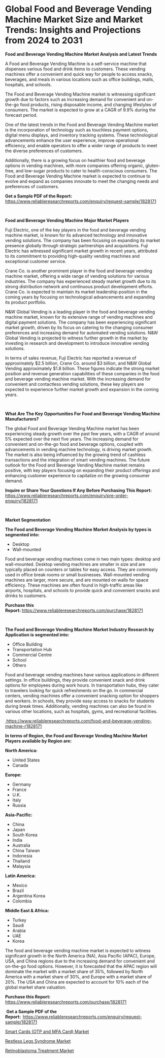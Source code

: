 <p><h1>Global Food and Beverage Vending Machine Market Size and Market Trends: Insights and Projections from 2024 to 2031</h1></p><p><strong>Food and Beverage Vending Machine Market Analysis and Latest Trends</strong></p>
<p><p>A Food and Beverage Vending Machine is a self-service machine that dispenses various food and drink items to customers. These vending machines offer a convenient and quick way for people to access snacks, beverages, and meals in various locations such as office buildings, malls, hospitals, and schools.</p><p>The Food and Beverage Vending Machine market is witnessing significant growth due to factors such as increasing demand for convenient and on-the-go food products, rising disposable income, and changing lifestyles of consumers. The market is expected to grow at a CAGR of 9.9% during the forecast period.</p><p>One of the latest trends in the Food and Beverage Vending Machine market is the incorporation of technology such as touchless payment options, digital menu displays, and inventory tracking systems. These technological advancements enhance the user experience, improve operational efficiency, and enable operators to offer a wider range of products to meet the diverse preferences of customers.</p><p>Additionally, there is a growing focus on healthier food and beverage options in vending machines, with more companies offering organic, gluten-free, and low-sugar products to cater to health-conscious consumers. The Food and Beverage Vending Machine market is expected to continue to evolve and expand as companies innovate to meet the changing needs and preferences of customers.</p></p>
<p><strong>Get a Sample PDF of the Report:&nbsp;</strong> <a href="https://www.reliableresearchreports.com/enquiry/request-sample/1828171">https://www.reliableresearchreports.com/enquiry/request-sample/1828171</a></p>
<p>&nbsp;</p>
<p><strong>Food and Beverage Vending Machine Major Market Players</strong></p>
<p><p>Fuji Electric, one of the key players in the food and beverage vending machine market, is known for its advanced technology and innovative vending solutions. The company has been focusing on expanding its market presence globally through strategic partnerships and acquisitions. Fuji Electric has witnessed significant market growth in recent years, attributed to its commitment to providing high-quality vending machines and exceptional customer service.</p><p>Crane Co. is another prominent player in the food and beverage vending machine market, offering a wide range of vending solutions for various industries. The company has experienced steady market growth due to its strong distribution network and continuous product development efforts. Crane Co. is expected to maintain its market leadership position in the coming years by focusing on technological advancements and expanding its product portfolio.</p><p>N&W Global Vending is a leading player in the food and beverage vending machine market, known for its extensive range of vending machines and digital payment solutions. The company has been experiencing significant market growth, driven by its focus on catering to the changing consumer preferences and increasing demand for automated vending solutions. N&W Global Vending is projected to witness further growth in the market by investing in research and development to introduce innovative vending solutions.</p><p>In terms of sales revenue, Fuji Electric has reported a revenue of approximately $2.5 billion, Crane Co. around $3 billion, and N&W Global Vending approximately $1.8 billion. These figures indicate the strong market position and revenue generation capabilities of these companies in the food and beverage vending machine market. With the increasing demand for convenient and contactless vending solutions, these key players are expected to experience further market growth and expansion in the coming years.</p></p>
<p>&nbsp;</p>
<p><strong>What Are The Key Opportunities For Food and Beverage Vending Machine Manufacturers?</strong></p>
<p><p>The global Food and Beverage Vending Machine market has been experiencing steady growth over the past few years, with a CAGR of around 5% expected over the next five years. The increasing demand for convenient and on-the-go food and beverage options, coupled with advancements in vending machine technology, is driving market growth. The market is also being influenced by the growing trend of cashless transactions and the integration of smart vending machines. The future outlook for the Food and Beverage Vending Machine market remains positive, with key players focusing on expanding their product offerings and enhancing customer experience to capitalize on the growing consumer demand.</p></p>
<p><strong>Inquire or Share Your Questions If Any Before Purchasing This Report:</strong> <a href="https://www.reliableresearchreports.com/enquiry/pre-order-enquiry/1828171">https://www.reliableresearchreports.com/enquiry/pre-order-enquiry/1828171</a></p>
<p>&nbsp;</p>
<p><strong>Market Segmentation</strong></p>
<p><strong>The Food and Beverage Vending Machine Market Analysis by types is segmented into:</strong></p>
<p><ul><li>Desktop</li><li>Wall-mounted</li></ul></p>
<p><p>Food and beverage vending machines come in two main types: desktop and wall-mounted. Desktop vending machines are smaller in size and are typically placed on counters or tables for easy access. They are commonly used in office break rooms or small businesses. Wall-mounted vending machines are larger, more secure, and are mounted on walls for space efficiency. These machines are often found in high-traffic areas like airports, hospitals, and schools to provide quick and convenient snacks and drinks to customers.</p></p>
<p><strong>Purchase this Report:&nbsp;</strong><a href="https://www.reliableresearchreports.com/purchase/1828171">https://www.reliableresearchreports.com/purchase/1828171</a></p>
<p>&nbsp;</p>
<p><strong>The Food and Beverage Vending Machine Market Industry Research by Application is segmented into:</strong></p>
<p><ul><li>Office Building</li><li>Transportation Hub</li><li>Commercial Centre</li><li>School</li><li>Others</li></ul></p>
<p><p>Food and beverage vending machines have various applications in different settings. In office buildings, they provide convenient snack and drink options for employees during work hours. In transportation hubs, they cater to travelers looking for quick refreshments on the go. In commercial centers, vending machines offer a convenient snacking option for shoppers and workers. In schools, they provide easy access to snacks for students during break times. Additionally, vending machines can also be found in various other locations, such as hospitals, gyms, and recreational facilities.</p></p>
<p><a href="https://www.reliableresearchreports.com/food-and-beverage-vending-machine-r1828171">&nbsp;https://www.reliableresearchreports.com/food-and-beverage-vending-machine-r1828171</a></p>
<p><strong>In terms of Region, the Food and Beverage Vending Machine Market Players available by Region are:</strong></p>
<p>
    <p> <strong> North America: </strong>
        <ul>
            <li>United States</li>
            <li>Canada</li>
        </ul>
        </p> 
    <p> <strong> Europe: </strong>
        <ul>
            <li>Germany</li>
            <li>France</li>
            <li>U.K.</li>
            <li>Italy</li>
            <li>Russia</li>
        </ul>
        </p> 
    <p> <strong> Asia-Pacific: </strong>
        <ul>
            <li>China</li>
            <li>Japan</li>
            <li>South Korea</li>
            <li>India</li>
            <li>Australia</li>
            <li>China Taiwan</li>
            <li>Indonesia</li>
            <li>Thailand</li>
            <li>Malaysia</li>
        </ul>
        </p> 
    <p> <strong> Latin America: </strong>
        <ul>
            <li>Mexico</li>
            <li>Brazil</li>
            <li>Argentina Korea</li>
            <li>Colombia</li>
        </ul>
        </p> 
    <p> <strong> Middle East & Africa: </strong>
        <ul>
            <li>Turkey</li>
            <li>Saudi</li>
            <li>Arabia</li>
            <li>UAE</li>
            <li>Korea</li>
        </ul>
    </p>
    </p>
<p><p>The food and beverage vending machine market is expected to witness significant growth in the North America (NA), Asia Pacific (APAC), Europe, USA, and China regions due to the increasing demand for convenient and on-the-go food options. However, it is forecasted that the APAC region will dominate the market with a market share of 35%, followed by North America with a market share of 30%, and Europe with a market share of 20%. The USA and China are expected to account for 10% each of the global market share valuation.</p></p>
<p><strong>Purchase this Report: </strong><a href="https://www.reliableresearchreports.com/purchase/1828171">https://www.reliableresearchreports.com/purchase/1828171</a></p>
<p>&nbsp;<strong>Get a Sample PDF of the Report:&nbsp;&nbsp;</strong><a href="https://www.reliableresearchreports.com/enquiry/request-sample/1828171">https://www.reliableresearchreports.com/enquiry/request-sample/1828171</a></p>
<p><strong></strong></p>
<p><p><a href="https://skillful-vermicelli-b89.notion.site/Smart-Cards-OTP-and-MFA-Card-Market-Trends-Forecast-and-Competitive-Analysis-to-2031-8507bb42a7da4cae807f4061136fc249">Smart Cards (OTP and MFA Card) Market</a></p><p><a href="https://fuschia-pecorino-a6d.notion.site/Restless-Legs-Syndrome-Market-Furnishes-Information-on-Market-Share-Market-Trends-and-Market-Growt-473c50f27b8541ca872e4abbdc4824f8">Restless Legs Syndrome Market</a></p><p><a href="https://florentine-yuzu-f42.notion.site/Retinoblastoma-Treatment-Market-The-Key-To-Successful-Business-Strategy-Forecast-Till-2031-ec5b22ac28e1487daa586b05039275df">Retinoblastoma Treatment Market</a></p></p>